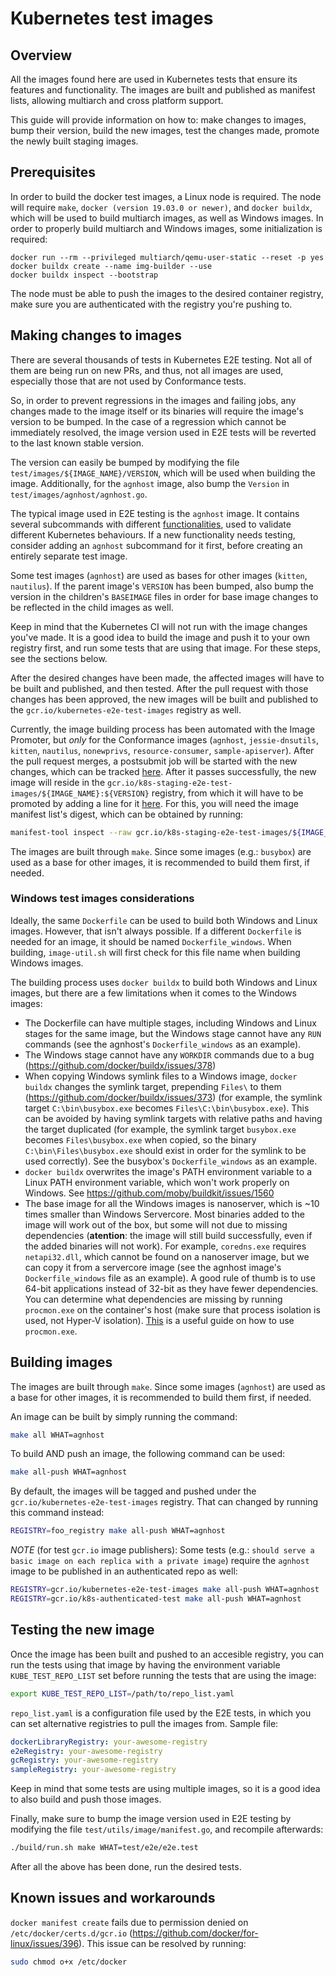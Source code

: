 # Kubernetes test images

## Overview

All the images found here are used in Kubernetes tests that ensure its features and functionality.
The images are built and published as manifest lists, allowing multiarch and cross platform support.

This guide will provide information on how to: make changes to images, bump their version, build the
new images, test the changes made, promote the newly built staging images.


## Prerequisites

In order to build the docker test images, a Linux node is required. The node will require `make`,
`docker (version 19.03.0 or newer)`, and ``docker buildx``, which will be used to build multiarch
images, as well as Windows images. In order to properly build multiarch and Windows images, some
initialization is required:

```shell
docker run --rm --privileged multiarch/qemu-user-static --reset -p yes
docker buildx create --name img-builder --use
docker buildx inspect --bootstrap
```

The node must be able to push the images to the desired container registry, make sure you are
authenticated with the registry you're pushing to.


## Making changes to images

There are several thousands of tests in Kubernetes E2E testing. Not all of them are being run on
new PRs, and thus, not all images are used, especially those that are not used by Conformance tests.

So, in order to prevent regressions in the images and failing jobs, any changes made to the image
itself or its binaries will require the image's version to be bumped. In the case of a regression
which cannot be immediately resolved, the image version used in E2E tests will be reverted to the
last known stable version.

The version can easily be bumped by modifying the file `test/images/${IMAGE_NAME}/VERSION`, which will
be used when building the image. Additionally, for the `agnhost` image, also bump the `Version` in
`test/images/agnhost/agnhost.go`.

The typical image used in E2E testing is the `agnhost` image. It contains several subcommands with
different [functionalities](agnhost/README.md), used to validate different Kubernetes behaviours. If
a new functionality needs testing, consider adding an `agnhost` subcommand for it first, before
creating an entirely separate test image.

Some test images (`agnhost`) are used as bases for other images (`kitten`, `nautilus`). If the parent
image's `VERSION` has been bumped, also bump the version in the children's `BASEIMAGE` files in order
for base image changes to be reflected in the child images as well.

Keep in mind that the Kubernetes CI will not run with the image changes you've made. It is a good idea
to build the image and push it to your own registry first, and run some tests that are using that image.
For these steps, see the sections below.

After the desired changes have been made, the affected images will have to be built and published,
and then tested. After the pull request with those changes has been approved, the new images will be
built and published to the `gcr.io/kubernetes-e2e-test-images` registry as well.

Currently, the image building process has been automated with the Image Promoter, but *only* for the
Conformance images (`agnhost`, `jessie-dnsutils`, `kitten`, `nautilus`, `nonewprivs`, `resource-consumer`,
`sample-apiserver`).  After the pull request merges, a postsubmit job will be started with the new changes,
which can be tracked [here](https://testgrid.k8s.io/sig-testing-images#post-kubernetes-push-images).
After it passes successfully, the new image will reside in the `gcr.io/k8s-staging-e2e-test-images/${IMAGE_NAME}:${VERSION}`
registry, from which it will have to be promoted by adding a line for it
[here](https://github.com/kubernetes/k8s.io/blob/master/k8s.gcr.io/images/k8s-staging-e2e-test-images/images.yaml).
For this, you will need the image manifest list's digest, which can be obtained by running:

```bash
manifest-tool inspect --raw gcr.io/k8s-staging-e2e-test-images/${IMAGE_NAME}:${VERSION} | jq '.[0].Digest'
```

The images are built through `make`. Since some images (e.g.: `busybox`) are used as a base for
other images, it is recommended to build them first, if needed.


### Windows test images considerations

Ideally, the same `Dockerfile` can be used to build both Windows and Linux images. However, that isn't
always possible. If a different `Dockerfile` is needed for an image, it should be named `Dockerfile_windows`.
When building, `image-util.sh` will first check for this file name when building Windows images.

The building process uses `docker buildx` to build both Windows and Linux images, but there are a few
limitations when it comes to the Windows images:

- The Dockerfile can have multiple stages, including Windows and Linux stages for the same image, but
  the Windows stage cannot have any `RUN` commands (see the agnhost's `Dockerfile_windows` as an example).
- The Windows stage cannot have any `WORKDIR` commands due to a bug (https://github.com/docker/buildx/issues/378)
- When copying Windows symlink files to a Windows image, `docker buildx` changes the symlink target,
  prepending `Files\` to them (https://github.com/docker/buildx/issues/373) (for example, the symlink
  target `C:\bin\busybox.exe` becomes `Files\C:\bin\busybox.exe`). This can be avoided by having symlink
  targets with relative paths and having the target duplicated (for example, the symlink target
  `busybox.exe` becomes `Files\busybox.exe` when copied, so the binary `C:\bin\Files\busybox.exe`
  should exist in order for the symlink to be used correctly). See the busybox's `Dockerfile_windows` as
  an example.
- `docker buildx` overwrites the image's PATH environment variable to a Linux PATH environment variable,
  which won't work properly on Windows. See https://github.com/moby/buildkit/issues/1560
- The base image for all the Windows images is nanoserver, which is ~10 times smaller than Windows Servercore.
  Most binaries added to the image will work out of the box, but some will not due to missing dependencies
  (**atention**: the image will still build successfully, even if the added binaries will not work).
  For example, `coredns.exe` requires `netapi32.dll`, which cannot be found on a nanoserver image, but
  we can copy it from a servercore image (see the agnhost image's `Dockerfile_windows` file as an example).
  A good rule of thumb is to use 64-bit applications instead of 32-bit as they have fewer dependencies.
  You can determine what dependencies are missing by running `procmon.exe` on the container's host
  (make sure that process isolation is used, not Hyper-V isolation).
  [This](https://stefanscherer.github.io/find-dependencies-in-windows-containers/) is a useful guide on how to use `procmon.exe`.


## Building images

The images are built through `make`. Since some images (`agnhost`) are used as a base for other images,
it is recommended to build them first, if needed.

An image can be built by simply running the command:

```bash
make all WHAT=agnhost
```

To build AND push an image, the following command can be used:

```bash
make all-push WHAT=agnhost
```

By default, the images will be tagged and pushed under the `gcr.io/kubernetes-e2e-test-images`
registry. That can changed by running this command instead:

```bash
REGISTRY=foo_registry make all-push WHAT=agnhost
```

*NOTE* (for test `gcr.io` image publishers): Some tests (e.g.: `should serve a basic image on each replica with a private image`)
require the `agnhost` image to be published in an authenticated repo as well:

```bash
REGISTRY=gcr.io/kubernetes-e2e-test-images make all-push WHAT=agnhost
REGISTRY=gcr.io/k8s-authenticated-test make all-push WHAT=agnhost
```


## Testing the new image

Once the image has been built and pushed to an accesible registry, you can run the tests using that image
by having the environment variable `KUBE_TEST_REPO_LIST` set before running the tests that are using the
image:

```bash
export KUBE_TEST_REPO_LIST=/path/to/repo_list.yaml
```

`repo_list.yaml` is a configuration file used by the E2E tests, in which you can set alternative registries
to pull the images from. Sample file:

```yaml
dockerLibraryRegistry: your-awesome-registry
e2eRegistry: your-awesome-registry
gcRegistry: your-awesome-registry
sampleRegistry: your-awesome-registry
```

Keep in mind that some tests are using multiple images, so it is a good idea to also build and push those images.

Finally, make sure to bump the image version used in E2E testing by modifying the file `test/utils/image/manifest.go`, and recompile afterwards:

```bash
./build/run.sh make WHAT=test/e2e/e2e.test
```

After all the above has been done, run the desired tests.


## Known issues and workarounds

`docker manifest create` fails due to permission denied on `/etc/docker/certs.d/gcr.io` (https://github.com/docker/for-linux/issues/396). This issue can be resolved by running:

```bash
sudo chmod o+x /etc/docker
```
